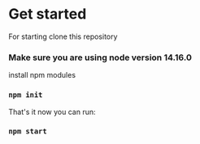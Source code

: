 # Get started

 For starting clone this repository

### Make sure you are using node version 14.16.0 

install npm modules
### `npm init`

That's it now you can run:

### `npm start`


